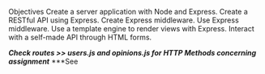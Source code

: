 Objectives
Create a server application with Node and Express.
Create a RESTful API using Express.
Create Express middleware.
Use Express middleware.
Use a template engine to render views with Express.
Interact with a self-made API through HTML forms.

***Check routes >> users.js and opinions.js for HTTP Methods concerning assignment***
***See 
